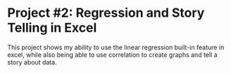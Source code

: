 # Project #2: Regression and Story Telling in Excel
This project shows my ability to use the linear regression built-in feature in excel, while also being able to use correlation to create graphs and tell a story about data.
